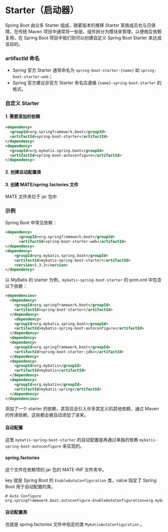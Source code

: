 # Starter（启动器）

Spring Boot 由众多 Starter 组成，随着版本的推移 Starter 家族成员也与日俱增。在传统 Maven 项目中通常将一些层、组件拆分为模块来管理，以便相互依赖复用，在 Spring Boot 项目中我们则可以创建自定义 Spring Boot Starter 来达成该目的。


### artifactId 命名
- Spring 官方 Starter 通常命名为 `spring-boot-starter-{name}` 如 `spring-boot-starter-web`；
- Spring 官方建议非官方 Starter 命名应遵循 `{name}-spring-boot-starter` 的格式。


### 自定义 Starter

#### 1. 需要添加的依赖
```xml
<dependency>
  <groupId>org.springframework.boot</groupId>
  <artifactId>spring-boot-starter</artifactId>
</dependency>
<dependency>
  <groupId>org.mybatis.spring.boot</groupId>
  <artifactId>spring-boot-autoconfigure</artifactId>
</dependency>
```

#### 2. 创建自动配置类


#### 3. 创建 MATE/spring.factories 文件
MATE 文件夹位于 jar 包中


### 示例
Spring Boot 中常见依赖：
```xml
<dependency>
      <groupId>org.springframework.boot</groupId>
      <artifactId>spring-boot-starter-web</artifactId>
</dependency>
<dependency>
    <groupId>org.mybatis.spring.boot</groupId>
    <artifactId>mybatis-spring-boot-starter</artifactId>
    <version>1.3.2</version>
</dependency>
```

以 MyBatis 的 starter 为例，`mybatis-spring-boot-starter` 的 pom.xml 中包含以下依赖：
```xml
<dependencies>
  <dependency>
    <groupId>org.springframework.boot</groupId>
    <artifactId>spring-boot-starter</artifactId>
  </dependency>
    <dependency>
    <groupId>org.mybatis.spring.boot</groupId>
    <artifactId>mybatis-spring-boot-autoconfigure</artifactId>
  </dependency>
  <dependency>
  <dependency>
    <groupId>org.springframework.boot</groupId>
    <artifactId>spring-boot-starter-jdbc</artifactId>
  </dependency>
  <dependency>
    <groupId>org.mybatis</groupId>
    <artifactId>mybatis</artifactId>
  </dependency>
  <dependency>
    <groupId>org.mybatis</groupId>
    <artifactId>mybatis-spring</artifactId>
  </dependency>
</dependencies>
```
添加了一个 starter 的依赖，其背后会引入许多其定义的其他依赖，通过 Maven 的传递依赖，这些都会被自动添加了进来。

#### 自动配置
这里 `mybatis-spring-boot-starter` 的自动配置是再通过单独的依赖 `mybatis-spring-boot-autoconfigure` 来实现的。

#### spring.factories
这个文件在依赖项的 jar 包的 MATE-INF 文件夹中。

key 就是 Spring Boot 的 `EnableAutoConfiguration` 类，value 指定了 Spring Boot 用于自动配置的类。
```
# Auto Configure
org.springframework.boot.autoconfigure.EnableAutoConfiguration=org.mybatis.spring.boot.autoconfigure.MybatisAutoConfiguration
```

#### 自动配置类
也就是 spring.factories 文件中指定的类 `MybatisAutoConfiguration` 。